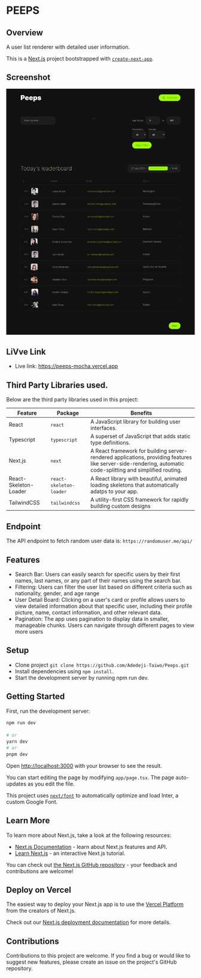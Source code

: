 # PEEPS

## Overview
A user list renderer with detailed user information.


This is a [Next.js](https://nextjs.org/) project bootstrapped with [`create-next-app`](https://github.com/vercel/next.js/tree/canary/packages/create-next-app).


## Screenshot
![Screenshot](https://github.com/Adedeji-Taiwo/peeps/blob/main/public/Peep%20App.png)
  
  
## LiVve Link
- Live link: https://peeps-mocha.vercel.app


## Third Party Libraries used.

Below are the third party libraries used in this project:

| Feature  | Package | Benefits |
| ------------- | ------------- | ------------- |
| React  |  `react` | A JavaScript library for building user interfaces. |
| Typescript |  `typescript` | A superset of JavaScript that adds static type definitions. |
| Next.js | `next`  | A React framework for building server-rendered applications, providing features like server-side-rendering, automatic code-splitting and simplified routing. |
| React-Skeleton-Loader  | `react-skeleton-loader`  | 	A React library with beautiful, animated loading skeletons that automatically adatps to your app. |
| TailwindCSS | `tailwindcss`  | A utility-first CSS framework for rapidly building custom designs |


## Endpoint
The API endpoint to fetch random user data is: `https://randomuser.me/api/
`


## Features
- Search Bar: Users can easily search for specific users by their first names, last names, or any part of their names using the search bar.
- Filtering: Users can filter the user list based on different criteria such as nationality, gender, and age range
- User Detail Board: Clicking on a user's card or profile allows users to view detailed information about that specific user, including their profile picture, name, contact information, and other relevant data.
- Pagination: The app uses pagination to display data in smaller, manageable chunks. Users can navigate through different pages to view more users
  



## Setup
- Clone project `git clone https://github.com/Adedeji-Taiwo/Peeps.git`
- Install dependencies using `npm install`.
- Start the development server by running npm run dev.



## Getting Started

First, run the development server:

```bash
npm run dev

# or
yarn dev
# or
pnpm dev
```

Open [http://localhost:3000](http://localhost:3000) with your browser to see the result.

You can start editing the page by modifying `app/page.tsx`. The page auto-updates as you edit the file.

This project uses [`next/font`](https://nextjs.org/docs/basic-features/font-optimization) to automatically optimize and load Inter, a custom Google Font.

## Learn More

To learn more about Next.js, take a look at the following resources:

- [Next.js Documentation](https://nextjs.org/docs) - learn about Next.js features and API.
- [Learn Next.js](https://nextjs.org/learn) - an interactive Next.js tutorial.

You can check out [the Next.js GitHub repository](https://github.com/vercel/next.js/) - your feedback and contributions are welcome!

## Deploy on Vercel

The easiest way to deploy your Next.js app is to use the [Vercel Platform](https://vercel.com/new?utm_medium=default-template&filter=next.js&utm_source=create-next-app&utm_campaign=create-next-app-readme) from the creators of Next.js.

Check out our [Next.js deployment documentation](https://nextjs.org/docs/deployment) for more details.


## Contributions
Contributions to this project are welcome. If you find a bug or would like to suggest new features, please create an issue on the project's GitHub repository.
